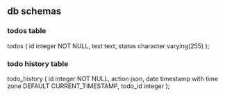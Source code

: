 ## db schemas

### todos table
todos (
    id integer NOT NULL,
    text text,
    status character varying(255)
);

### todo history table
todo_history (
    id integer NOT NULL,
    action json,
    date timestamp with time zone DEFAULT CURRENT_TIMESTAMP,
    todo_id integer
);